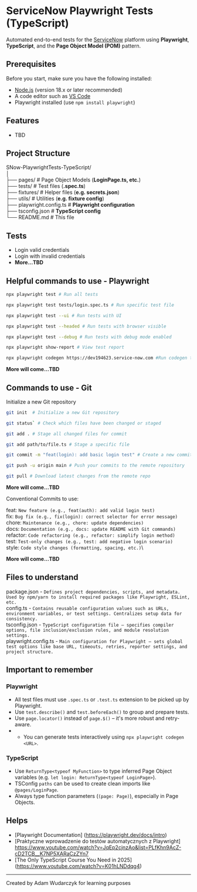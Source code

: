 # ServiceNow Playwright Tests (TypeScript)

Automated end-to-end tests for the [ServiceNow](https://www.servicenow.com/) platform using **Playwright**, **TypeScript**, and the **Page Object Model (POM)** pattern.

## Prerequisites
Before you start, make sure you have the following installed:

- [Node.js](https://nodejs.org/) (version 18.x or later recommended)
- A code editor such as [VS Code](https://code.visualstudio.com/) 
- Playwright installed (use `npm install playwright`)

## Features
-  TBD

## Project Structure

SNow-PlaywrightTests-TypeScript/\
│\
├── pages/ # Page Object Models (**LoginPage.ts, etc.**)\
├── tests/ # Test files (**.spec.ts**)\
├── fixtures/ # Helper files (**e.g. secrets.json**)\
├── utils/ # Utilities (**e.g. fixture config**)\
├── playwright.config.ts # **Playwright configuration**\
├── tsconfig.json # **TypeScript config**\
└── README.md # This file

## Tests

- Login valid credentials
- Login with invalid credentials
- **More...TBD**

## Helpful commands to use - Playwright

 ```bash 
npx playwright test # Run all tests
``` 

 ```bash 
npx playwright test tests/login.spec.ts # Run specific test file
``` 
 ```bash 
npx playwright test --ui # Run tests with UI
```
 ```bash 
npx playwright test --headed # Run tests with browser visible
```
 ```bash 
npx playwright test --debug # Run tests with debug mode enabled
```
 ```bash 
npx playwright show-report # View test report
```
 ```bash 
npx playwright codegen https://dev194623.service-now.com #Run codegen to create tests 
```
**More will come...TBD**

## Commands to use - Git
Initialize a new Git repository 

```bash
git init  # Initialize a new Git repository
``` 
```bash
git status` # Check which files have been changed or staged
```
```bash
git add . # Stage all changed files for commit
```
```bash 
git add path/to/file.ts # Stage a specific file
```
```bash
git commit -m "feat(login): add basic login test" # Create a new commit with a conventional message ``
```
```bash
git push -u origin main # Push your commits to the remote repository
```
```bash
git pull # Download latest changes from the remote repo 
```
**More will come...TBD**

Conventional Commits to use: 

feat:	`New feature (e.g., feat(auth): add valid login test)`\
fix:	`Bug fix (e.g., fix(login): correct selector for error message)`\
chore:	`Maintenance (e.g., chore: update dependencies)`\
docs:	`Documentation (e.g., docs: update README with Git commands)`\
refactor:	`Code refactoring (e.g., refactor: simplify login method)`\
test:	`Test-only changes (e.g., test: add negative login scenario)`\
style:	`Code style changes (formatting, spacing, etc.)`\

**More will come...TBD**



## Files to understand

package.json - `Defines project dependencies, scripts, and metadata. Used by npm/yarn to install required packages like Playwright, ESLint, etc.`\
config.ts - `Contains reusable configuration values such as URLs, environment variables, or test settings. Centralizes setup data for consistency.`\
tsconfig.json - `TypeScript configuration file – specifies compiler options, file inclusion/exclusion rules, and module resolution settings.`\
playwright.config.ts - `Main configuration for Playwright – sets global test options like base URL, timeouts, retries, reporter settings, and project structure.`


## Important to remember
### Playwright
- All test files must use `.spec.ts` or `.test.ts` extension to be picked up by Playwright.
- Use `test.describe()` and `test.beforeEach()` to group and prepare tests.
- Use `page.locator()` instead of `page.$()` – it's more robust and retry-aware.
- - You can generate tests interactively using `npx playwright codegen <URL>`.

### TypeScript
- Use `ReturnType<typeof MyFunction>` to type inferred Page Object variables (e.g. `let login: ReturnType<typeof LoginPage>`).
- TSConfig `paths` can be used to create clean imports like `@pages/LoginPage`.
- Always type function parameters (`(page: Page)`), especially in Page Objects.




## Helps
- [Playwright Documentation] (https://playwright.dev/docs/intro)
- [Praktyczne wprowadzenie do testów automatycznych z Playwright] https://www.youtube.com/watch?v=JqEp2cjnzAo&list=PLfKhn9AcZ-cD2TCB__K7NP5XARaCzZYn7
- [The Only TypeScript Course You Need in 2025] (https://www.youtube.com/watch?v=K01hLNDdqg4)
_____
Created by Adam Wudarczyk for learning purposes